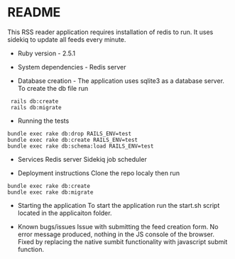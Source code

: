 # README

This RSS reader application requires installation of redis to run. It uses sidekiq to update all feeds every minute. 

* Ruby version - 2.5.1

* System dependencies - Redis server

* Database creation - The application uses sqlite3 as a database server. To create the db file run
```
 rails db:create
 rails db:migrate
```

* Running the tests
```
bundle exec rake db:drop RAILS_ENV=test
bundle exec rake db:create RAILS_ENV=test
bundle exec rake db:schema:load RAILS_ENV=test
```

* Services 
Redis server
Sidekiq job scheduler

* Deployment instructions
Clone the repo localy then run
```
bundle exec rake db:create
bundle exec rake db:migrate
```

* Starting the application
To start the application run the start.sh script located in the applicaiton folder.

* Known bugs/issues
Issue with submitting the feed creation form. No error message produced, nothing in the JS console of the browser. Fixed by replacing the native sumbit functionality with javascript submit function.
